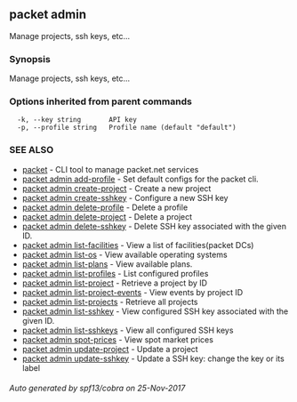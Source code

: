 ## packet admin

Manage projects, ssh keys, etc...

### Synopsis


Manage projects, ssh keys, etc...

### Options inherited from parent commands

```
  -k, --key string       API key
  -p, --profile string   Profile name (default "default")
```

### SEE ALSO
* [packet](packet.md)	 - CLI tool to manage packet.net services
* [packet admin add-profile](packet_admin_add-profile.md)	 - Set default configs for the packet cli.
* [packet admin create-project](packet_admin_create-project.md)	 - Create a new project
* [packet admin create-sshkey](packet_admin_create-sshkey.md)	 - Configure a new SSH key
* [packet admin delete-profile](packet_admin_delete-profile.md)	 - Delete a profile
* [packet admin delete-project](packet_admin_delete-project.md)	 - Delete a project
* [packet admin delete-sshkey](packet_admin_delete-sshkey.md)	 - Delete SSH key associated with the given ID.
* [packet admin list-facilities](packet_admin_list-facilities.md)	 - View a list of facilities(packet DCs)
* [packet admin list-os](packet_admin_list-os.md)	 - View available operating systems
* [packet admin list-plans](packet_admin_list-plans.md)	 - View available plans.
* [packet admin list-profiles](packet_admin_list-profiles.md)	 - List configured profiles
* [packet admin list-project](packet_admin_list-project.md)	 - Retrieve a project by ID
* [packet admin list-project-events](packet_admin_list-project-events.md)	 - View events by project ID
* [packet admin list-projects](packet_admin_list-projects.md)	 - Retrieve all projects
* [packet admin list-sshkey](packet_admin_list-sshkey.md)	 - View configured SSH key associated with the given ID.
* [packet admin list-sshkeys](packet_admin_list-sshkeys.md)	 - View all configured SSH keys
* [packet admin spot-prices](packet_admin_spot-prices.md)	 - View spot market prices
* [packet admin update-project](packet_admin_update-project.md)	 - Update a project
* [packet admin update-sshkey](packet_admin_update-sshkey.md)	 - Update a SSH key: change the key or its label

###### Auto generated by spf13/cobra on 25-Nov-2017
